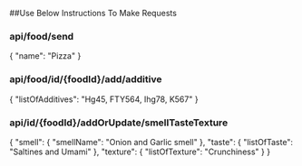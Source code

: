 ##Use Below Instructions To Make Requests

### api/food/send

{
"name": "Pizza"
}

### api/food/id/{foodId}/add/additive

{
"listOfAdditives": "Hg45, FTY564, Ihg78, K567"
}

### api/id/{foodId}/addOrUpdate/smellTasteTexture

{
"smell": {
"smellName": "Onion and Garlic smell"
},
"taste": {
"listOfTaste": "Saltines and Umami"
},
"texture": {
"listOfTexture": "Crunchiness"
}
}